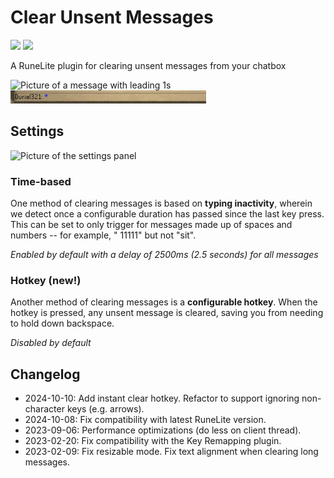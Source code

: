 # Clear Unsent Messages

[![](https://img.shields.io/endpoint?url=https://api.runelite.net/pluginhub/shields/installs/plugin/clear-unsent-messages)](https://runelite.net/plugin-hub/show/clear-unsent-messages)
[![](https://img.shields.io/endpoint?url=https://api.runelite.net/pluginhub/shields/rank/plugin/clear-unsent-messages)](https://runelite.net/plugin-hub/show/clear-unsent-messages)

A RuneLite plugin for clearing unsent messages from your chatbox

<img width="313" alt="Picture of a message with leading 1s" src="https://user-images.githubusercontent.com/51724788/208325355-3851a5fc-f6bf-47a0-a4b6-3aa14a7c8144.png">

<img width="313" alt="Video of the plugin clearing an unsent message from the chatbox" src="/video.webp"/>

## Settings

<img width="241" alt="Picture of the settings panel" src="https://github.com/user-attachments/assets/0adf980c-53af-4cde-b1b1-d7b73aa89899"/>

### Time-based

One method of clearing messages is based on **typing inactivity**, wherein we detect once a configurable duration has passed since the last key press. This can be set to only trigger for messages made up of spaces and numbers -- for example, " 11111" but not "sit".

_Enabled by default with a delay of 2500ms (2.5 seconds) for all messages_

### Hotkey (new!)

Another method of clearing messages is a **configurable hotkey**. When the hotkey is pressed, any unsent message is cleared, saving you from needing to hold down backspace.

_Disabled by default_

## Changelog

* 2024-10-10: Add instant clear hotkey. Refactor to support ignoring non-character keys (e.g. arrows).
* 2024-10-08: Fix compatibility with latest RuneLite version.
* 2023-09-06: Performance optimizations (do less on client thread).
* 2023-02-20: Fix compatibility with the Key Remapping plugin.
* 2023-02-09: Fix resizable mode. Fix text alignment when clearing long messages.
